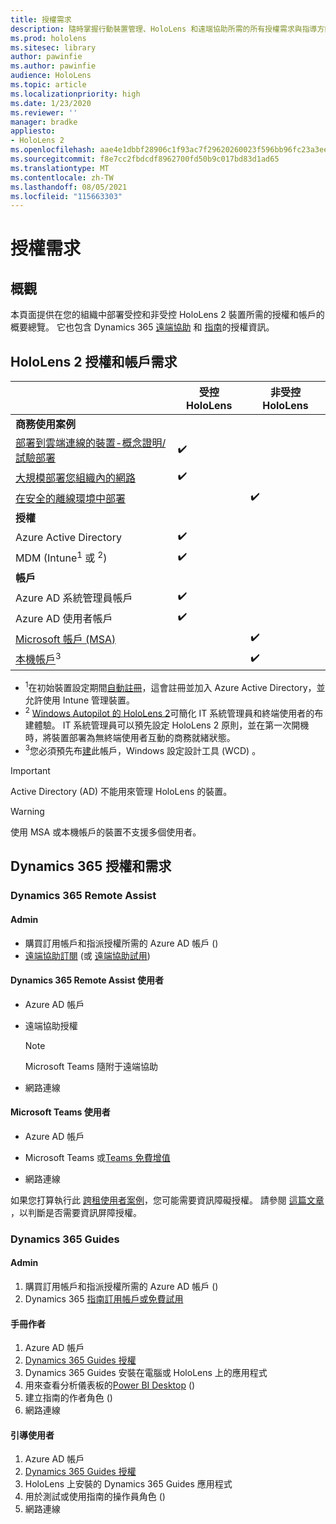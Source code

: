 ```yaml
---
title: 授權需求
description: 隨時掌握行動裝置管理、HoloLens 和遠端協助所需的所有授權需求與指導方針。
ms.prod: hololens
ms.sitesec: library
author: pawinfie
ms.author: pawinfie
audience: HoloLens
ms.topic: article
ms.localizationpriority: high
ms.date: 1/23/2020
ms.reviewer: ''
manager: bradke
appliesto:
- HoloLens 2
ms.openlocfilehash: aae4e1dbbf28906c1f93ac7f29620260023f596bb96fc23a3ee78442e70585fa
ms.sourcegitcommit: f8e7cc2fbdcdf8962700fd50b9c017bd83d1ad65
ms.translationtype: MT
ms.contentlocale: zh-TW
ms.lasthandoff: 08/05/2021
ms.locfileid: "115663303"
---
```

# <a name="license-requirements"></a>授權需求

## <a name="overview"></a>概觀
本頁面提供在您的組織中部署受控和非受控 HoloLens 2 裝置所需的授權和帳戶的概要總覽。 它也包含 Dynamics 365 [遠端協助](#dynamics-365-remote-assist) 和 [指南](#dynamics-365-guides)的授權資訊。

## <a name="hololens-2-license-and-account-requirements"></a>HoloLens 2 授權和帳戶需求

 
|       &nbsp;      | 受控 HoloLens | 非受控 HoloLens |
|-------------------|-----------------|---------------------|
| **商務使用案例** | | |
| [部署到雲端連線的裝置-概念證明/試驗部署](hololens-requirements.md#scenario-a-deploy-to-cloud-connected-devices)  | ✔️| |
| [大規模部署您組織內的網路](hololens-requirements.md#scenario-b-deploy-inside-your-organizations-network) | ✔️| |
| [在安全的離線環境中部署](hololens-requirements.md#scenario-c-deploy-in-secure-offline-environment) | | ✔️ |
| **授權** | | |
| Azure Active Directory | ✔️ | |
| MDM (Intune<sup>1</sup> 或 <sup>2</sup>)  | ✔️  | |
| **帳戶** |  | |
| Azure AD 系統管理員帳戶 | ✔️ |  |
| Azure AD 使用者帳戶 | ✔️ | |
| [Microsoft 帳戶 (MSA) ](/windows/security/identity-protection/access-control/microsoft-accounts)| | ✔️ |
| [本機帳戶](/windows/security/identity-protection/access-control/local-accounts)<sup>3</sup> | | ✔️ |
- <sup>1</sup>在初始裝置設定期間[自動註冊](/mem/intune/enrollment/windows-enroll#enable-windows-10-automatic-enrollment)，這會註冊並加入 Azure Active Directory，並允許使用 Intune 管理裝置。
- <sup>2</sup> [Windows Autopilot 的 HoloLens 2](hololens2-autopilot.md)可簡化 IT 系統管理員和終端使用者的布建體驗。 IT 系統管理員可以預先設定 HoloLens 2 原則，並在第一次開機時，將裝置部署為無終端使用者互動的商務就緒狀態。
- <sup>3</sup>您必須預先布[建](hololens-provisioning.md#provisioning-package-hololens-wizard)此帳戶，Windows 設定設計工具 (WCD) 。

> [!IMPORTANT]
> Active Directory (AD) 不能用來管理 HoloLens 的裝置。
 
> [!WARNING]
> 使用 MSA 或本機帳戶的裝置不支援多個使用者。

## <a name="dynamics-365-licensing-and-requirements"></a>Dynamics 365 授權和需求

### <a name="dynamics-365-remote-assist"></a>Dynamics 365 Remote Assist 

#### <a name="admin"></a>Admin

- 購買訂用帳戶和指派授權所需的 Azure AD 帳戶 () 
- [遠端協助訂閱](/dynamics365/mixed-reality/remote-assist/buy-and-deploy-remote-assist) (或 [遠端協助試用](/dynamics365/mixed-reality/remote-assist/try-remote-assist)) 
    
#### <a name="dynamics-365-remote-assist-user"></a>Dynamics 365 Remote Assist 使用者

- Azure AD 帳戶

- 遠端協助授權 

  > [!NOTE]
  > Microsoft Teams 隨附于遠端協助

- 網路連線

#### <a name="microsoft-teams-user"></a>Microsoft Teams 使用者

- Azure AD 帳戶

- Microsoft Teams 或[Teams 免費增值](https://products.office.com/microsoft-teams/free)

- 網路連線

如果您打算執行此 [跨租使用者案例](/dynamics365/mixed-reality/remote-assist/cross-tenant-overview#scenario-2-leasing-services-to-other-tenants)，您可能需要資訊障礙授權。 請參閱 [這篇文章](/dynamics365/mixed-reality/remote-assist/cross-tenant-licensing-implementation#step-1-determine-if-information-barriers-are-necessary) ，以判斷是否需要資訊屏障授權。

### <a name="dynamics-365-guides"></a>Dynamics 365 Guides 

#### <a name="admin"></a>Admin

1. 購買訂用帳戶和指派授權所需的 Azure AD 帳戶 () 
2. Dynamics 365 [指南訂用帳戶或免費試用](/dynamics365/mixed-reality/guides/setup-step-one)

#### <a name="guides-author"></a>手冊作者

1. Azure AD 帳戶
1. [Dynamics 365 Guides 授權](/dynamics365/mixed-reality/guides/requirements)
1. Dynamics 365 Guides 安裝在電腦或 HoloLens 上的應用程式
1. 用來查看分析儀表板的[Power BI Desktop](https://powerbi.microsoft.com/desktop/) () 
1. 建立指南的作者角色 () 
1. 網路連線

#### <a name="guides-user"></a>引導使用者

1. Azure AD 帳戶
1. [Dynamics 365 Guides 授權](/dynamics365/mixed-reality/guides/requirements)
1. HoloLens 上安裝的 Dynamics 365 Guides 應用程式
1. 用於測試或使用指南的操作員角色 () 
1. 網路連線
